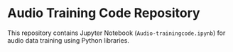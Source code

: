 # Audio Training Code Repository

This repository contains Jupyter Notebook (`Audio-trainingcode.ipynb`) for audio data training using Python libraries.
